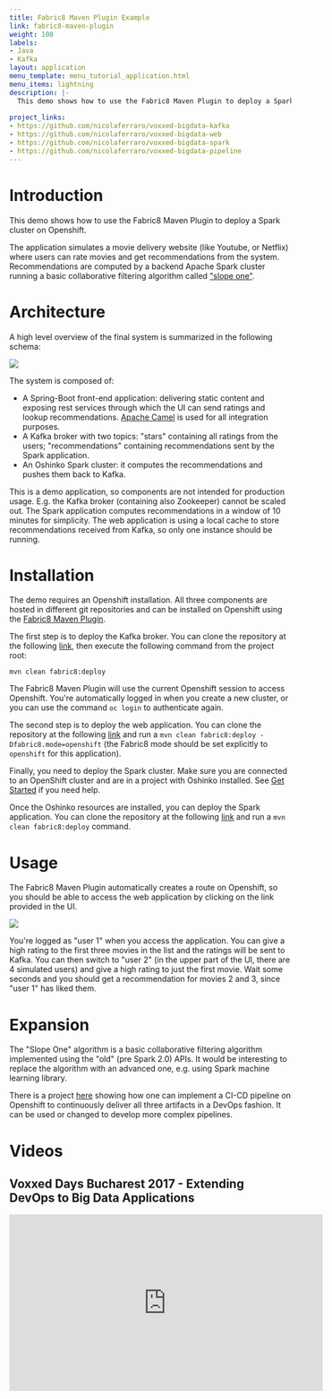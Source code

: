 ```yaml
---
title: Fabric8 Maven Plugin Example
link: fabric8-maven-plugin
weight: 100
labels:
- Java
- Kafka
layout: application
menu_template: menu_tutorial_application.html
menu_items: lightning
description: |-
  This demo shows how to use the Fabric8 Maven Plugin to deploy a Spark cluster on Openshift.
  
project_links:
- https://github.com/nicolaferraro/voxxed-bigdata-kafka
- https://github.com/nicolaferraro/voxxed-bigdata-web
- https://github.com/nicolaferraro/voxxed-bigdata-spark
- https://github.com/nicolaferraro/voxxed-bigdata-pipeline
---
```


<h1 id="introduction">Introduction</h1>

This demo shows how to use the Fabric8 Maven Plugin to deploy a Spark cluster on Openshift.

The application simulates a movie delivery website (like Youtube, or Netflix) where users can 
  rate movies and get recommendations from the system.
  Recommendations are computed by a backend Apache Spark cluster running a basic collaborative 
  filtering algorithm called ["slope one"](https://en.wikipedia.org/wiki/Slope_One).

<h1 id="architecture">Architecture</h1>

A high level overview of the final system is summarized in the following schema:

<img src="/assets/fabric8-maven-plugin/architecture.png" class="img-responsive">

The system is composed of:

- A Spring-Boot front-end application: delivering static content and exposing rest services through which 
 the UI can send ratings and lookup recommendations. [Apache Camel](https://camel.apache.org) is used for all integration purposes.
- A Kafka broker with two topics: "stars" containing all ratings from the users; "recommendations" containing recommendations sent by the Spark application.
- An Oshinko Spark cluster: it computes the recommendations and pushes them back to Kafka.

This is a demo application, so components are not intended for production usage. E.g. the Kafka broker (containing also Zookeeper) 
cannot be scaled out. The Spark application computes recommendations in a window of 10 minutes for simplicity.
The web application is using a local cache to store recommendations received from Kafka, so only one instance should be running.

<h1 id="installation">Installation</h1>

The demo requires an Openshift installation.
All three components are hosted in different git repositories and can be installed on Openshift using the [Fabric8 Maven Plugin](https://maven.fabric8.io/).

The first step is to deploy the Kafka broker. You can clone the repository at the following [link](https://github.com/nicolaferraro/voxxed-bigdata-kafka), 
then execute the following command from the project root:

```
mvn clean fabric8:deploy
```

The Fabric8 Maven Plugin will use the current Openshift session to access Openshift. You're automatically logged in when you create a new cluster, 
or you can use the command `oc login` to authenticate again.

The second step is to deploy the web application. You can clone the repository at the following [link](https://github.com/nicolaferraro/voxxed-bigdata-web) and run 
a `mvn clean fabric8:deploy -Dfabric8.mode=openshift` (the Fabric8 mode should be set explicitly to `openshift` for this application).

Finally, you need to deploy the Spark cluster. Make sure you are connected to an OpenShift cluster and are in 
a project with Oshinko installed. See [Get Started](/get-started) if you need help. 

Once the Oshinko resources are installed, you can deploy the Spark application. 
You can clone the repository at the following [link](https://github.com/nicolaferraro/voxxed-bigdata-spark) and run 
a `mvn clean fabric8:deploy` command.

<h1 id="usage">Usage</h1>

The Fabric8 Maven Plugin automatically creates a route on Openshift, so you should be able to access the 
web application by clicking on the link provided in the UI.

<img src="/assets/fabric8-maven-plugin/screenshot.png" class="img-responsive">

You're logged as "user 1" when you access the application. You can give a high rating to the first three movies in the list and the ratings will be 
sent to Kafka. You can then switch to "user 2" (in the upper part of the UI, there are 4 simulated users) 
and give a high rating to just the first movie. Wait some seconds and you should get a recommendation for movies 2 and 3, since "user 1" has liked them.

<h1 id="expansion">Expansion</h1>

The "Slope One" algorithm is a basic collaborative filtering algorithm implemented using the "old" (pre Spark 2.0) APIs.
It would be interesting to replace the algorithm with an advanced one, e.g. using Spark machine learning library.

There is a project [here](https://github.com/nicolaferraro/voxxed-bigdata-pipeline) showing how one can implement a CI-CD pipeline
on Openshift to continuously deliver all three artifacts in a DevOps fashion. It can be used or changed to develop more complex pipelines.

<h1 id="videos">Videos</h1>

<h2>Voxxed Days Bucharest 2017 - Extending DevOps to Big Data Applications</h2>

<iframe width="560" height="315" src="https://www.youtube.com/embed/tPsydjaPs0U" frameborder="0" allowfullscreen></iframe>

